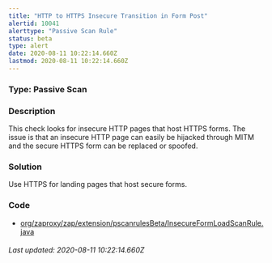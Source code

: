 ```yaml
---
title: "HTTP to HTTPS Insecure Transition in Form Post"
alertid: 10041
alerttype: "Passive Scan Rule"
status: beta
type: alert
date: 2020-08-11 10:22:14.660Z
lastmod: 2020-08-11 10:22:14.660Z
---
```

### Type: Passive Scan

### Description
This check looks for insecure HTTP pages that host HTTPS forms. The issue is that an insecure HTTP page can easily be hijacked through MITM and the secure HTTPS form can be replaced or spoofed.

### Solution

Use HTTPS for landing pages that host secure forms.

### Code

 * [org/zaproxy/zap/extension/pscanrulesBeta/InsecureFormLoadScanRule.java](https://github.com/zaproxy/zap-extensions/blob/master/addOns/pscanrulesBeta/src/main/java/org/zaproxy/zap/extension/pscanrulesBeta/InsecureFormLoadScanRule.java)

###### Last updated: 2020-08-11 10:22:14.660Z
